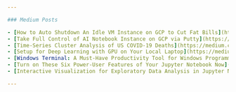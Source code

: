 ```yaml
---

### Medium Posts

- [How to Auto Shutdown An Idle VM Instance on GCP to Cut Fat Bills](https://medium.com/analytics-vidhya/how-to-auto-shutdown-an-idle-vm-instance-on-gcp-to-cut-fat-bills-b08ae20437af)
- [Take Full Control of AI Notebook Instance on GCP via Putty](https://medium.com/analytics-vidhya/take-full-control-of-ai-notebook-instance-on-gcp-via-putty-814ae0e11873)
- [Time-Series Cluster Analysis of US COVID-19 Deaths](https://medium.com/analytics-vidhya/time-series-cluster-analysis-of-us-covid-19-deaths-b31da03000b7)
- [Setup for Deep Learning with GPU on Your Local Laptop](https://medium.com/analytics-vidhya/setup-for-deep-learning-with-gpu-on-your-local-laptop-3ab29eae68f2)
- [Windows Terminal: A Must-Have Productivity Tool for Windows Programmers](https://medium.com/analytics-vidhya/windows-terminal-a-must-have-productivity-tool-for-windows-programmers-9270d9dc4bfb)
- [Turn on These Six Power-User Features of Your Jupyter Notebook Now](https://medium.com/analytics-vidhya/turn-on-these-six-power-user-features-of-your-jupyter-notebook-now-a80e35854358)
- [Interactive Visualization for Exploratory Data Analysis in Jupyter Notebook](https://ppeng08.medium.com/interactive-visualization-for-exploratory-data-analysis-in-jupyter-notebook-adc826e1e76a)

---
```






